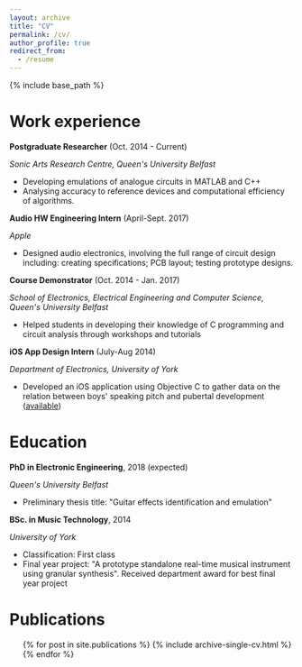 ```yaml
---
layout: archive
title: "CV"
permalink: /cv/
author_profile: true
redirect_from:
  - /resume
---
```


{% include base_path %}

Work experience
======

**Postgraduate Researcher** (Oct. 2014 - Current)

*Sonic Arts Research Centre, Queen's University Belfast*

  * Developing emulations of analogue circuits in MATLAB and C++
  * Analysing accuracy to reference devices and computational efficiency of algorithms.

**Audio HW Engineering Intern** (April-Sept. 2017)

*Apple*

  * Designed audio electronics, involving the full range of circuit design including: creating specifications; PCB layout; testing prototype designs.

**Course Demonstrator** (Oct. 2014 - Jan. 2017)

*School of Electronics, Electrical Engineering and Computer Science, Queen's University Belfast*

  * Helped students in developing their knowledge of C programming and circuit analysis through workshops and tutorials

**iOS App Design Intern** (July-Aug 2014)

*Department of Electronics, University of York*
  * Developed an iOS application using Objective C to gather data on the relation between boys' speaking pitch and pubertal development ([available](http://www.davidmhoward.com/iPhoneAppSpeechTest.html))


Education
======
**PhD in Electronic Engineering**, 2018 (expected)

*Queen's University Belfast*

* Preliminary thesis title: "Guitar effects identification and emulation"

**BSc. in Music Technology**, 2014

*University of York*

* Classification: First class
* Final year project: "A prototype standalone real-time musical instrument using granular synthesis". Received department award for best final year project

Publications
======
  <ul>{% for post in site.publications %}
    {% include archive-single-cv.html %}
  {% endfor %}</ul>
